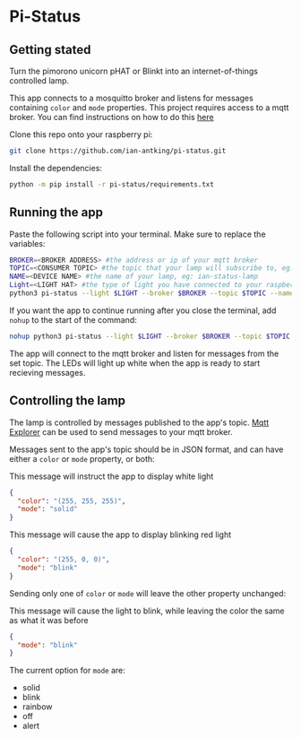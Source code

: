# Pi-Status

## Getting stated

Turn the pimorono unicorn pHAT or Blinkt into an internet-of-things controlled lamp.

This app connects to a mosquitto broker and listens for messages containing `color` and `mode` properties. This project requires access to a mqtt broker. You can find instructions on how to do this [here](https://appcodelabs.com/introduction-to-iot-build-an-mqtt-server-using-raspberry-pi) 

Clone this repo onto your raspberry pi: 

```bash
git clone https://github.com/ian-antking/pi-status.git
```

Install the dependencies: 
```bash
python -m pip install -r pi-status/requirements.txt
```

## Running the app

Paste the following script into your terminal. Make sure to replace the variables:
```bash
BROKER=<BROKER ADDRESS> #the address or ip of your mqtt broker
TOPIC=<CONSUMER TOPIC> #the topic that your lamp will subscribe to, eg: status/ian
NAME=<DEVICE NAME> #the name of your lamp, eg: ian-status-lamp
Light=<LIGHT HAT> #the type of light you have connected to your raspberry pi. Currently unicorn-phat and blinkt is supported
python3 pi-status --light $LIGHT --broker $BROKER --topic $TOPIC --name $NAME
```

If you want the app to continue running after you close the terminal, add `nohup` to the start of the command:

```bash
nohup python3 pi-status --light $LIGHT --broker $BROKER --topic $TOPIC --name $NAME
```

The app will connect to the mqtt broker and listen for messages from the set topic. The LEDs will light up white when the app is ready to start recieving messages.

## Controlling the lamp

The lamp is controlled by messages published to the app's topic. [Mqtt Explorer](http://mqtt-explorer.com/) can be used to send messages to your mqtt broker.

Messages sent to the app's topic should be in JSON format, and can have either a `color` or `mode` property, or both:

This message will instruct the app to display white light
```json
{
  "color": "(255, 255, 255)",
  "mode": "solid"
}
```

This message will cause the app to display blinking red light
```json
{
  "color": "(255, 0, 0)",
  "mode": "blink"
}
```

Sending only one of `color` or `mode` will leave the other property unchanged:

This message will cause the light to blink, while leaving the color the same as what it was before
```json
{
  "mode": "blink"
}
```

The current option for `mode` are:
  - solid
  - blink
  - rainbow
  - off
  - alert
